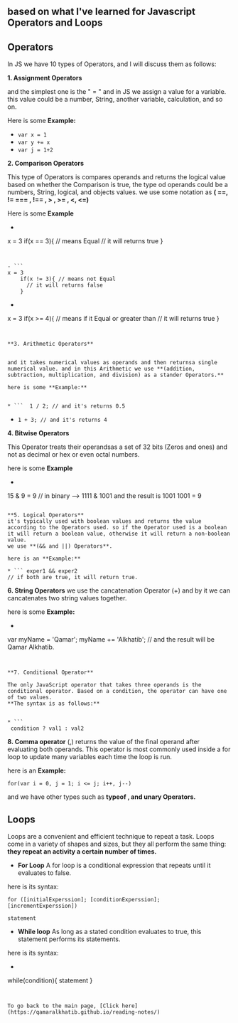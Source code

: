
## based on what I've learned for Javascript Operators and Loops

## **Operators**

In JS we have 10 types of Operators, and I will discuss them as follows:

**1. Assignment Operators**

and the simplest one is the " = "  and in JS we assign a value for a variable. this value could be a number, String, another variable, calculation, and so on.

Here is some **Example:**
- ``` var x = 1 ```
- ``` var y += x ```
- ``` var j = 1+2 ```


**2. Comparison Operators**

This type of Operators is compares operands  and returns the logical value based on whether the Comparison is true, the type od operands could be a numbers, String, logical, and objects values. we use some notation as **( ==, != === , !== , > , >= , <, <=)**

Here is some **Example**

- ``` 
x = 3
    if(x == 3){ // means Equal
      // it will returns true
    }
``` 


- ``` 
x = 3
    if(x != 3){ // means not Equal
      // it will returns false
    }
```


- ``` 
x = 3
    if(x >= 4){ // means if it Equal or greater than
      // it will returns true
    }
```


**3. Arithmetic Operators**


and it takes numerical values as operands and then returnsa single numerical value. and in this Arithmetic we use **(addition, subtraction, multiplication, and division) as a stander Operators.**

here is some **Example:**


* ```  1 / 2; // and it's returns 0.5 
```

* ``` 1 + 3; // and it's returns 4 ```

**4. Bitwise Operators**

This Operator treats their operandsas a set of 32 bits (Zeros and ones) and not as decimal or hex or even octal numbers. 

here is some **Example**

* ``` 
15 & 9 = 9 
// in binary --> 1111 & 1001 
and the result is 1001
1001 = 9
```

**5. Logical Operators**
it's typically used with boolean values and returns the value according to the Operators used. so if the Operator used is a boolean it will return a boolean value, otherwise it will return a non-boolean value.
we use **(&& and ||) Operators**.

here is an **Example:**

* ``` exper1 && exper2 
// if both are true, it will return true. 
```

**6. String Operators**
we use the cancatenation Operator (+) and by it we can cancatenates two string values together. 

here is some **Example:**

* ``` 
var myName = 'Qamar';
myName += 'Alkhatib'; 
// and the result will be Qamar Alkhatib. 
``` 


**7. Conditional Operator**

The only JavaScript operator that takes three operands is the conditional operator. Based on a condition, the operator can have one of two values. 
**The syntax is as follows:**


* ```
 condition ? val1 : val2 
```

**8. Comma operator**
(,) returns the value of the final operand after evaluating both operands. This operator is most commonly used inside a for loop to update many variables each time the loop is run.

here is an **Example:**

``` 
for(var i = 0, j = 1; i <= j; i++, j--)
```

and we have other types such as **typeof , and unary Operators.** 

## **Loops**
Loops are a convenient and efficient technique to repeat a task. Loops come in a variety of shapes and sizes, but they all perform the same thing: **they repeat an activity a certain number of times.**

* **For Loop**
A for loop is a conditional expression that repeats until it evaluates to false.

here is its syntax:

```
for ([initialExperssion]; [conditionExperssion]; [incrementExperssion])

statement
```

* **While loop**
As long as a stated condition evaluates to true, this statement performs its statements.

here is its syntax:

* ```
while(condition){
  statement
}
```


To go back to the main page, [Click here](https://qamaralkhatib.github.io/reading-notes/)